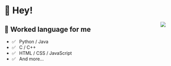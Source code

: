 # 👋 Hey!

<img align="right" src="https://github-readme-stats.vercel.app/api?username=jc1327540662&show_icons=true&title_color=ff2686&icon_color=ff2686&text_color=403339&bg_color=ffffff&" />

## 💬 Worked language for me
- ✅ ⁠ ⁢⁣⁡⁠ ⁢⁣⁡Python / Java
- ✅ ⁠ ⁢⁣⁡⁠ ⁢⁣⁡⁢⁣⁡C / C++
- ✅ ⁠ ⁢⁣⁡⁠ ⁢⁣⁡HTML / CSS / JavaScript 
- ✅ ⁠ ⁢⁣⁡⁠ ⁢⁣⁡And more...

<!-- ## 🌱 I’m currently learning
- ✅ ⁠  AI / cnn / nlp 
- ✅ ⁠ ⁢⁣⁡⁠ ⁢⁣⁡Affective Computting 
- ✅ ⁠  Embedded System
- ✅ ⁠ ⁢⁣⁡⁠ ⁢⁣⁡And more...
 -->
<!--
**jc1327540662/jc1327540662** is a ✨ _special_ ✨ repository because its `README.md` (this file) appears on your GitHub profile.

Here are some ideas to get you started:

- 🔭 I’m currently working on ...
- 🌱 I’m currently learning ...
- 👯 I’m looking to collaborate on ...
- 🤔 I’m looking for help with ...
- 💬 Ask me about ...
- 📫 How to reach me: ...
- 😄 Pronouns: ...
- ⚡ Fun fact: ...
-->
